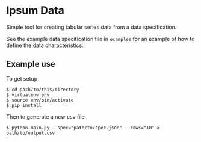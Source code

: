 # Ipsum Data

Simple tool for creating tabular series data from a data specification.

See the example data specification file in `examples` for an example of how to define the data characteristics.

## Example use

To get setup

    $ cd path/to/this/directory
    $ virtualenv env
    $ source env/bin/activate
    $ pip install

Then to generate a new csv file

    $ python main.py --spec="path/to/spec.json" --rows="10" > path/to/output.csv
